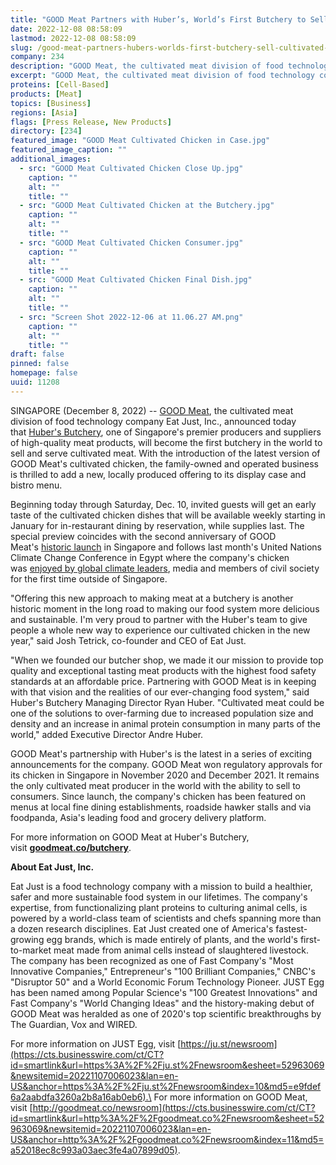```yaml
---
title: "GOOD Meat Partners with Huber’s, World’s First Butchery to Sell Cultivated Meat"
date: 2022-12-08 08:58:09
lastmod: 2022-12-08 08:58:09
slug: /good-meat-partners-hubers-worlds-first-butchery-sell-cultivated-meat
company: 234
description: "GOOD Meat, the cultivated meat division of food technology company Eat Just, Inc., announced today that Huber’s Butchery, one of Singapore’s premier producers and suppliers of high-quality meat products, will become the first butchery in the world to sell and serve cultivated meat."
excerpt: "GOOD Meat, the cultivated meat division of food technology company Eat Just, Inc., announced today that Huber’s Butchery, one of Singapore’s premier producers and suppliers of high-quality meat products, will become the first butchery in the world to sell and serve cultivated meat."
proteins: [Cell-Based]
products: [Meat]
topics: [Business]
regions: [Asia]
flags: [Press Release, New Products]
directory: [234]
featured_image: "GOOD Meat Cultivated Chicken in Case.jpg"
featured_image_caption: ""
additional_images:
  - src: "GOOD Meat Cultivated Chicken Close Up.jpg"
    caption: ""
    alt: ""
    title: ""
  - src: "GOOD Meat Cultivated Chicken at the Butchery.jpg"
    caption: ""
    alt: ""
    title: ""
  - src: "GOOD Meat Cultivated Chicken Consumer.jpg"
    caption: ""
    alt: ""
    title: ""
  - src: "GOOD Meat Cultivated Chicken Final Dish.jpg"
    caption: ""
    alt: ""
    title: ""
  - src: "Screen Shot 2022-12-06 at 11.06.27 AM.png"
    caption: ""
    alt: ""
    title: ""
draft: false
pinned: false
homepage: false
uuid: 11208
---
```

SINGAPORE (December 8, 2022) -- [GOOD
Meat](https://cts.businesswire.com/ct/CT?id=smartlink&url=http%3A%2F%2Fgoodmeat.co&esheet=52963069&newsitemid=20221107006023&lan=en-US&anchor=GOOD+Meat&index=1&md5=7e2cb1788f9f101e02cc64ce2d66f157),
the cultivated meat division of food technology company Eat Just, Inc.,
announced today that [Huber's Butchery](https://www.hubers.com.sg/), one
of Singapore's premier producers and suppliers of high-quality meat
products, will become the first butchery in the world to sell and serve
cultivated meat. With the introduction of the latest version of GOOD
Meat's cultivated chicken, the family-owned and operated business is
thrilled to add a new, locally produced offering to its display case and
bistro menu.

Beginning today through Saturday, Dec. 10, invited guests will get an
early taste of the cultivated chicken dishes that will be available
weekly starting in January for in-restaurant dining by reservation,
while supplies last. The special preview coincides with the second
anniversary of GOOD Meat's [historic
launch](https://www.businesswire.com/news/home/20201220005063/en/Eat-Just-Makes-History-Again-with-Restaurant-Debut-of-Cultured-Meat) in
Singapore and follows last month's United Nations Climate Change
Conference in Egypt where the company's chicken was [enjoyed by global
climate
leaders](https://www.goodmeat.co/all-news/good-meat-cultivated-meat-on-cop27-menu),
media and members of civil society for the first time outside of
Singapore.

"Offering this new approach to making meat at a butchery is another
historic moment in the long road to making our food system more
delicious and sustainable. I'm very proud to partner with the Huber's
team to give people a whole new way to experience our cultivated chicken
in the new year,\" said Josh Tetrick, co-founder and CEO of Eat Just.

"When we founded our butcher shop, we made it our mission to provide top
quality and exceptional tasting meat products with the highest food
safety standards at an affordable price. Partnering with GOOD Meat is in
keeping with that vision and the realities of our ever-changing food
system," said Huber's Butchery Managing Director Ryan Huber. "Cultivated
meat could be one of the solutions to over-farming due to increased
population size and density and an increase in animal protein
consumption in many parts of the world," added Executive Director Andre
Huber.

GOOD Meat's partnership with Huber's is the latest in a series of
exciting announcements for the company. GOOD Meat won regulatory
approvals for its chicken in Singapore in November 2020 and December
2021. It remains the only cultivated meat producer in the world with the
ability to sell to consumers. Since launch, the company's chicken has
been featured on menus at local fine dining establishments, roadside
hawker stalls and via foodpanda, Asia\'s leading food and grocery
delivery platform.

For more information on GOOD Meat at Huber's Butchery,
visit [**goodmeat.co/butchery**](http://goodmeat.co/butchery).

**About Eat Just, Inc.** 

Eat Just is a food technology company with a mission to build a
healthier, safer and more sustainable food system in our lifetimes. The
company\'s expertise, from functionalizing plant proteins to culturing
animal cells, is powered by a world-class team of scientists and chefs
spanning more than a dozen research disciplines. Eat Just created one of
America's fastest-growing egg brands, which is made entirely of plants,
and the world's first-to-market meat made from animal cells instead of
slaughtered livestock. The company has been recognized as one of Fast
Company's \"Most Innovative Companies,\" Entrepreneur's \"100 Brilliant
Companies,\" CNBC's \"Disruptor 50\" and a World Economic Forum
Technology Pioneer. JUST Egg has been named among Popular Science's
\"100 Greatest Innovations\" and Fast Company's \"World Changing Ideas\"
and the history-making debut of GOOD Meat was heralded as one of 2020\'s
top scientific breakthroughs by The Guardian, Vox and WIRED. 

For more information on JUST Egg,
visit [https://ju.st/newsroom](https://cts.businesswire.com/ct/CT?id=smartlink&url=https%3A%2F%2Fju.st%2Fnewsroom&esheet=52963069&newsitemid=20221107006023&lan=en-US&anchor=https%3A%2F%2Fju.st%2Fnewsroom&index=10&md5=e9fdef6a2aabdfa3260a2b8a16ab0eb6).\
For more information on GOOD Meat,
visit [http://goodmeat.co/newsroom](https://cts.businesswire.com/ct/CT?id=smartlink&url=http%3A%2F%2Fgoodmeat.co%2Fnewsroom&esheet=52963069&newsitemid=20221107006023&lan=en-US&anchor=http%3A%2F%2Fgoodmeat.co%2Fnewsroom&index=11&md5=a52018ec8c993a03aec3fe4a07899d05).
